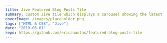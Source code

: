 ```yaml
---
title: Jive Featured Blog Posts Tile
summary: Custom Jive tile which displays a carousel showing the latest featured blog posts
coverImage: /images/placeholder.png
tags: ["HTML & CSS", "Jive"]
date: "2019-05-01"
repo: https://github.com/ericanastas/featured-blog-posts-tile
---
```

